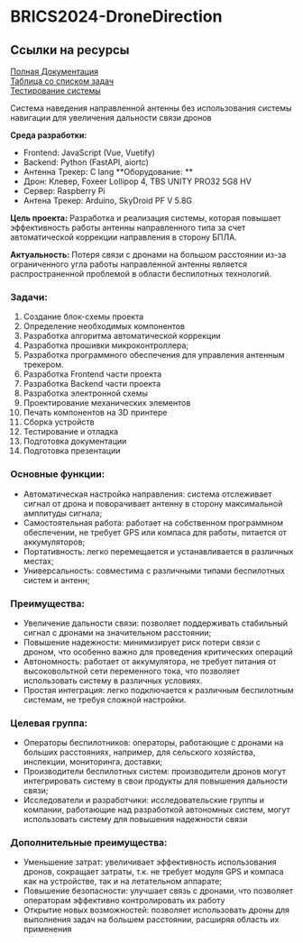 # BRICS2024-DroneDirection  
## Ссылки на ресурсы  
[Полная Документация](https://drone-direction.dsvinka.ru/)  
[Таблица со списком задач](https://docs.google.com/spreadsheets/d/1A1f-O5HeJRTjLDiV-y2a6LJRf4drh6zy8DOEVwFSAVk/edit?usp=sharing)  
[Тестирование системы](https://docs.google.com/spreadsheets/d/1uSBIUsIO49EikeUhVxEYHchF7hZGnlVvheCyyERnIIw/)

Система наведения направленной антенны без использования системы навигации для увеличения дальности связи дронов

**Среда разработки:**
- Frontend: JavaScript (Vue, Vuetify) 
- Backend: Python (FastAPI, aiortc) 
- Антенна Трекер: C lang 
**Оборудование: **
- Дрон: Клевер, Foxeer Lollipop 4, TBS UNITY PRO32 5G8 HV
- Сервер: Raspberry Pi 
- Антена Трекер: Arduino, SkyDroid PF V 5.8G

**Цель проекта:** Разработка и реализация системы, которая повышает эффективность работы антенны направленного типа за счет автоматической коррекции направления в сторону БПЛА.

**Актуальность:** Потеря связи с дронами на большом расстоянии из-за ограниченного угла работы направленной антенны является распространенной проблемой в области беспилотных технологий.

### Задачи:
1. Создание блок-схемы проекта
2. Определение необходимых компонентов
3. Разработка алгоритма автоматической коррекции
4. Разработка прошивки микроконтроллера;
5. Разработка программного обеспечения для управления антенным трекером.
6. Разработка Frontend части проекта
7. Разработка Backend части проекта
8. Разработка электронной схемы
9. Проектирование механических элементов
10. Печать компонентов на 3D принтере
11. Сборка устройств
12. Тестирование и отладка
13. Подготовка документации
14. Подготовка презентации

### Основные функции:
* Автоматическая настройка направления: система отслеживает сигнал от дрона и поворачивает антенну в сторону максимальной амплитуды сигнала;
* Самостоятельная работа: работает на собственном программном обеспечении, не требует GPS или компаса для работы, питается от аккумуляторов;
* Портативность: легко перемещается и устанавливается в различных местах;
* Универсальность: совместима с различными типами беспилотных систем и антенн;
### Преимущества:
* Увеличение дальности связи: позволяет поддерживать стабильный сигнал с дронами на значительном расстоянии;
* Повышение надежности: минимизирует риск потери связи с дроном, что особенно важно для проведения критических операций
* Автономность: работает от аккумулятора, не требует питания от высоковольтной сети переменного тока, что позволяет использовать систему в различных условиях.
* Простая интеграция: легко подключается к различным беспилотным системам, не требуя сложной настройки.

### Целевая группа:
* Операторы беспилотников: операторы, работающие с дронами на больших расстояниях, например, для сельского хозяйства, инспекции, мониторинга, доставки;
* Производители беспилотных систем: производители дронов могут интегрировать систему в свои продукты для повышения дальности связи;
* Исследователи и разработчики: исследовательские группы и компании, работающие над разработкой автономных систем, могут использовать систему для повышения надежности связи
### Дополнительные преимущества:
* Уменьшение затрат: увеличивает эффективность использования дронов, сокращает затраты, т.к. не требует модуля GPS и компаса как на устройстве, так и на летательном аппарате;
* Повышение безопасности: улучшает связь с дронами, что позволяет операторам эффективно контролировать их работу
* Открытие новых возможностей: позволяет использовать дроны для выполнения задач на большем расстоянии, расширяя область их применения

